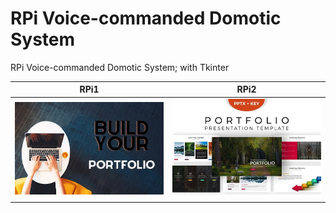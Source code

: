 # RPi Voice-commanded Domotic System

RPi Voice-commanded Domotic System; with Tkinter

| RPi1   | RPi2   |
|----|----|
| ![](img/port1.jpg) | ![](img/port2.jpg) |
